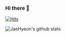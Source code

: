 ### Hi there 👋

[![Hits](https://hits.seeyoufarm.com/api/count/incr/badge.svg?url=https%3A%2F%2Fgithub.com%2Fjaehyeon-SMU%2Fjaehyeon-SMU.git&count_bg=%23CC1AB8&title_bg=%23203651&icon=linux.svg&icon_color=%23E7E7E7&title=+Today&edge_flat=false)](https://hits.seeyoufarm.com)

![JaeHyeon's github stats](https://github-readme-stats.vercel.app/api?username=jaehyeon-SMU&show_icons=true)
 





